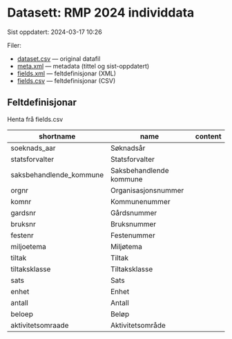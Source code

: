 # Datasett: 	RMP 2024 individdata
 Sist oppdatert: 2024-03-17 10:26

 Filer:
  - [dataset.csv](dataset.csv) — original datafil
 - [meta.xml](meta.xml) — metadata (tittel og sist-oppdatert)
 - [fields.xml](fields.xml) — feltdefinisjonar (XML)
 - [fields.csv](fields.csv) — feltdefinisjonar (CSV)


## Feltdefinisjonar
Henta frå fields.csv

| shortname | name | content |
| --- | --- | --- |
| soeknads_aar | Søknadsår |  |
| statsforvalter | Statsforvalter |  |
| saksbehandlende_kommune | Saksbehandlende kommune |  |
| orgnr | Organisasjonsnummer |  |
| komnr | Kommunenummer |  |
| gardsnr | Gårdsnummer |  |
| bruksnr | Bruksnummer |  |
| festenr | Festenummer |  |
| miljoetema | Miljøtema |  |
| tiltak | Tiltak |  |
| tiltaksklasse | Tiltaksklasse |  |
| sats | Sats |  |
| enhet | Enhet |  |
| antall | Antall |  |
| beloep | Beløp |  |
| aktivitetsomraade | Aktivitetsområde |  |
